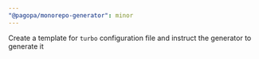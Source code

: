 ```yaml
---
"@pagopa/monorepo-generator": minor
---
```


Create a template for `turbo` configuration file and instruct the generator to generate it
